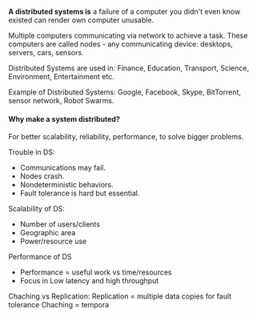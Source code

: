 **A distributed systems is** a failure of a computer you didn't even know existed can render own computer unusable.

Multiple computers communicating via network to achieve a task. These computers are called nodes - any communicating device: desktops, servers, cars, sensors.

Distributed Systems are used in: Finance, Education, Transport, Science, Environment, Entertainment etc.

Example of Distributed Systems: Google, Facebook, Skype, BitTorrent, sensor network, Robot Swarms.
#### Why make a  system distributed?
For better scalability, reliability, performance, to solve bigger problems.


Trouble in DS:
- Communications may fail.
- Nodes crash.
- Nondeterministic behaviors.
- Fault tolerance is hard but essential.

Scalability of DS:
- Number of users/clients
- Geographic area
- Power/resource use

Performance of DS 
 - Performance = useful work vs time/resources
 - Focus in Low latency and high throughput

Chaching vs Replication:
Replication = multiple data copies for fault tolerance 
Chaching = tempora